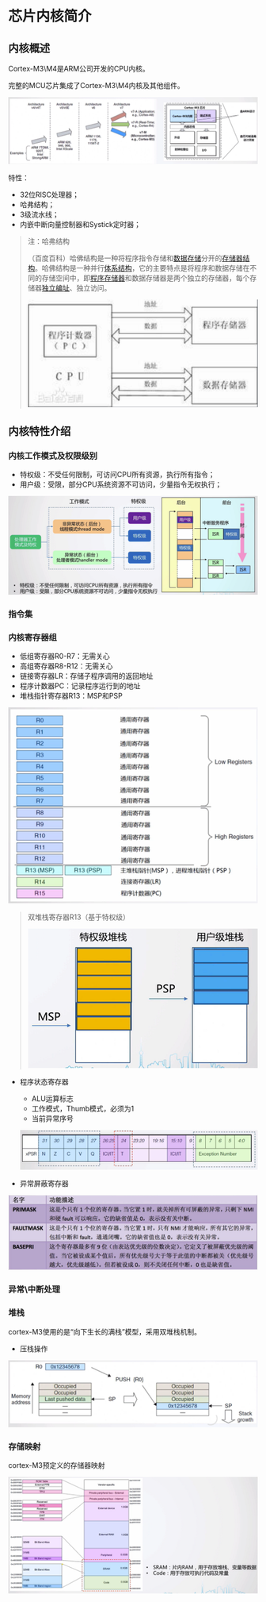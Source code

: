 # 芯片内核简介

## 内核概述

Cortex-M3\M4是ARM公司开发的CPU内核。

完整的MCU芯片集成了Cortex-M3\M4内核及其他组件。

![image-20221225204812403](./assets/image-20221225204812403.png)

特性：

+ 32位RISC处理器；
+ 哈弗结构；
+ 3级流水线；
+ 内嵌中断向量控制器和Systick定时器；

> 注：哈弗结构
>
> （百度百科）哈佛结构是一种将程序指令存储和[数据存储](https://baike.baidu.com/item/数据存储/9827490?fromModule=lemma_inlink)分开的[存储器结构](https://baike.baidu.com/item/存储器结构/15630130?fromModule=lemma_inlink)。哈佛结构是一种并行[体系结构](https://baike.baidu.com/item/体系结构?fromModule=lemma_inlink)，它的主要特点是将程序和数据存储在不同的存储空间中，即[程序存储器](https://baike.baidu.com/item/程序存储器/7661398?fromModule=lemma_inlink)和数据存储器是两个独立的存储器，每个存储器[独立编址](https://baike.baidu.com/item/独立编址/10391400?fromModule=lemma_inlink)、独立访问。
>
> ![image-20221225205138214](./assets/image-20221225205138214.png)

## 内核特性介绍

### 内核工作模式及权限级别

+ 特权级：不受任何限制，可访问CPU所有资源，执行所有指令；
+ 用户级：受限，部分CPU系统资源不可访问，少量指令无权执行；

![image-20221225205504684](./assets/image-20221225205504684.png)

### 指令集

### 内核寄存器组

+ 低组寄存器R0-R7：无需关心
+ 高组寄存器R8-R12：无需关心
+ 链接寄存器LR：存储子程序调用的返回地址
+ 程序计数器PC：记录程序运行到的地址
+ 堆栈指针寄存器R13：MSP和PSP

![image-20221225205907708](./assets/image-20221225205907708.png)

> 双堆栈寄存器R13（基于特权级）
>
> ![image-20221225210226382](./assets/image-20221225210226382.png)

+ 程序状态寄存器

    + ALU运算标志
    + 工作模式，Thumb模式，必须为1
    + 当前异常序号

    ![image-20221225210549626](./assets/image-20221225210549626.png)

+ 异常屏蔽寄存器

![image-20221225210620767](./assets/image-20221225210620767.png)

### 异常\中断处理

### 堆栈

cortex-M3使用的是“向下生长的满栈”模型，采用双堆栈机制。

+ 压栈操作

![image-20221225210935775](./assets/image-20221225210935775.png)

### 存储映射

cortex-M3预定义的存储器映射

![image-20221225210817633](./assets/image-20221225210817633.png)